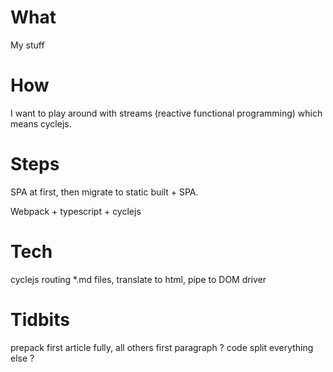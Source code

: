 # What

My stuff

# How
I want to play around with streams (reactive functional programming) which means cyclejs.

# Steps
SPA at first, then migrate to static built + SPA.

Webpack + typescript + cyclejs

# Tech

cyclejs
routing
*.md files, translate to html, pipe to DOM driver

# Tidbits

prepack first article fully, all others first paragraph ?
code split everything else ?
